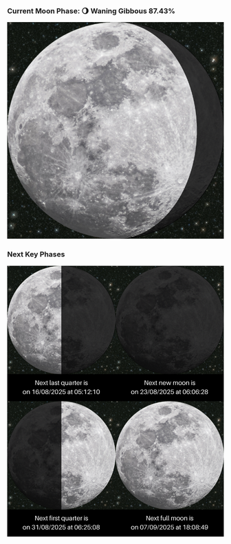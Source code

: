 ### Current Moon Phase: 🌖 Waning Gibbous 87.43%
![Moon Phase](moonphase.png)
### Next Key Phases
![Gallery](gallery.png)